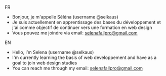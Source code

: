 FR
- Bonjour, je m'appelle Séléna (username @selkaus)
- Je suis actuellement en apprentissage des bases du développement et j'ai comme objectif de continuer vers une formation en web design
- Vous pouvez me joindre via email: selenafallpro@gmail.com

EN
- Hello, I’m Selena (username @selkaus)
- I'm currently learning the basis of web developpement and have as a goal to join web design studies
- You can reach me through my email: selenafallpro@gmail.com

<!---
selkaus/selkaus is a ✨ special ✨ repository because its `README.md` (this file) appears on your GitHub profile.
You can click the Preview link to take a look at your changes.
--->
